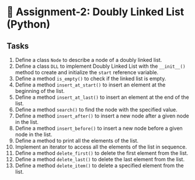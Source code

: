 # 📘 Assignment-2: Doubly Linked List (Python)

## Tasks

1. Define a class `Node` to describe a node of a doubly linked list.
2. Define a class `DLL` to implement Doubly Linked List with the `__init__()` method to create and initialize the `start` reference variable.
3. Define a method `is_empty()` to check if the linked list is empty.
4. Define a method `insert_at_start()` to insert an element at the beginning of the list.
5. Define a method `insert_at_last()` to insert an element at the end of the list.
6. Define a method `search()` to find the node with the specified value.
7. Define a method `insert_after()` to insert a new node after a given node in the list.
8. Define a method `insert_before()` to insert a new node before a given node in the list.
9. Define a method to print all the elements of the list.
10. Implement an iterator to access all the elements of the list in sequence.
11. Define a method `delete_first()` to delete the first element from the list.
12. Define a method `delete_last()` to delete the last element from the list.
13. Define a method `delete_item()` to delete a specified element from the list.
